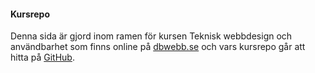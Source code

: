 #### Kursrepo

Denna sida är gjord inom ramen för kursen Teknisk webbdesign och användbarhet som finns online på [dbwebb.se](https://dbwebb.se/kurser/design-v2) och vars kursrepo går att hitta på [GitHub](https://github.com/dbwebb-se/design).
